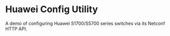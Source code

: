 # Huawei Config Utility

A demo of configuring Huawei S1700/S5700 series switches via its Netconf HTTP API. 
